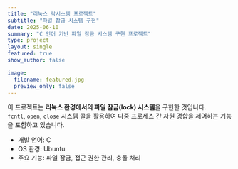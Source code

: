 ```yaml
---
title: "리눅스 락시스템 프로젝트"
subtitle: "파일 잠금 시스템 구현"
date: 2025-06-10
summary: "C 언어 기반 파일 잠금 시스템 구현 프로젝트"
type: project
layout: single
featured: true
show_author: false

image:
  filename: featured.jpg
  preview_only: false
---
```

이 프로젝트는 **리눅스 환경에서의 파일 잠금(lock) 시스템**을 구현한 것입니다.  
`fcntl`, `open`, `close` 시스템 콜을 활용하여 다중 프로세스 간 자원 경합을 제어하는 기능을 포함하고 있습니다.

- 개발 언어: C  
- OS 환경: Ubuntu  
- 주요 기능: 파일 잠금, 접근 권한 관리, 충돌 처리  

